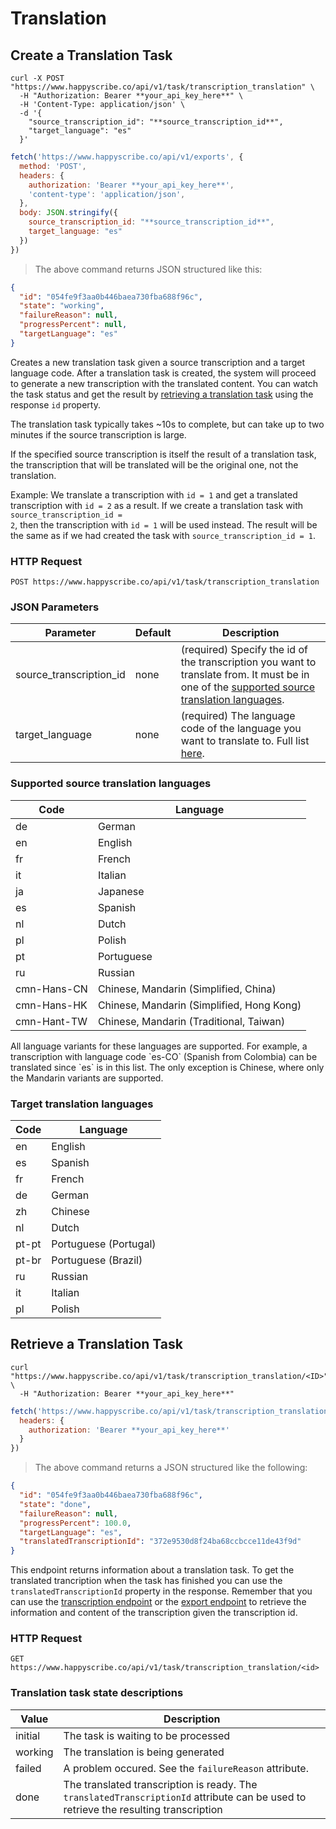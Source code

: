 # Translation

## Create a Translation Task

```shell
curl -X POST "https://www.happyscribe.co/api/v1/task/transcription_translation" \
  -H "Authorization: Bearer **your_api_key_here**" \
  -H 'Content-Type: application/json' \
  -d '{
    "source_transcription_id": "**source_transcription_id**",
    "target_language": "es"
  }'

```

```javascript
fetch('https://www.happyscribe.co/api/v1/exports', {
  method: 'POST',
  headers: {
    authorization: 'Bearer **your_api_key_here**',
    'content-type': 'application/json',
  },
  body: JSON.stringify({
    source_transcription_id: "**source_transcription_id**",
    target_language: "es"
  })
})
```

> The above command returns JSON structured like this:

```json
{
  "id": "054fe9f3aa0b446baea730fba688f96c",
  "state": "working",
  "failureReason": null,
  "progressPercent": null,
  "targetLanguage": "es"
}
```

Creates a new translation task given a source transcription and a target language code.
After a translation task is created, the system will proceed to generate a new transcription
with the translated content. You can watch the task status and get the result
by [retrieving a translation task](#retrieve-a-translation-task) using the response
 `id` property.

The translation task typically takes ~10s to complete, but can take up to two minutes if
the source transcription is large.

<aside class="notice">
If the specified source transcription is itself the result of a translation task, the transcription
that will be translated will be the original one, not the translation.

Example: We translate a transcription with <code>id = 1</code> and get a
translated transcription with <code>id = 2</code> as a result. If we create a translation
task with <code>source_transcription_id = 2</code>, then the transcription with 
<code>id = 1</code> will be used instead. The result will be the same as if we had
created the task with <code>source_transcription_id = 1</code>.
</aside>

### HTTP Request

`POST https://www.happyscribe.co/api/v1/task/transcription_translation`

### JSON Parameters

| Parameter               | Default | Description                                                                                                                                                                            |
| ----------------------- | ------- | -------------------------------------------------------------------------------------------------------------------------------------------------------------------------------------- |
| source_transcription_id | none    | (required) Specify the id of the transcription you want to translate from. It must be in one of the [supported source translation languages](#supported-source-translation-languages). |
| target_language         | none    | (required) The language code of the language you want to translate to. Full list [here](#target-translation-languages).                                                                |

### Supported source translation languages

| Code        | Language                                  |
| ----------- | ----------------------------------------- |
| de          | German                                    |
| en          | English                                   |
| fr          | French                                    |
| it          | Italian                                   |
| ja          | Japanese                                  |
| es          | Spanish                                   |
| nl          | Dutch                                     |
| pl          | Polish                                    |
| pt          | Portuguese                                |
| ru          | Russian                                   |
| cmn-Hans-CN | Chinese, Mandarin (Simplified, China)     |
| cmn-Hans-HK | Chinese, Mandarin (Simplified, Hong Kong) |
| cmn-Hant-TW | Chinese, Mandarin (Traditional, Taiwan)   |

<aside class="notice">
All language variants for these languages are supported. For example, a transcription
with language code `es-CO` (Spanish from Colombia) can be translated since
`es` is in this list. The only exception is Chinese, where only the
Mandarin variants are supported.
</aside>

### Target translation languages

| Code  | Language              |
| ----- | --------------------- |
| en    | English               |
| es    | Spanish               |
| fr    | French                |
| de    | German                |
| zh    | Chinese               |
| nl    | Dutch                 |
| pt-pt | Portuguese (Portugal) |
| pt-br | Portuguese (Brazil)   |
| ru    | Russian               |
| it    | Italian               |
| pl    | Polish                |

## Retrieve a Translation Task

```shell
curl "https://www.happyscribe.co/api/v1/task/transcription_translation/<ID>" \
  -H "Authorization: Bearer **your_api_key_here**"
```

```javascript
fetch('https://www.happyscribe.co/api/v1/task/transcription_translation/<ID>', {
  headers: {
    authorization: 'Bearer **your_api_key_here**'
  }
})
```

> The above command returns a JSON structured like the following:

```json
{
  "id": "054fe9f3aa0b446baea730fba688f96c",
  "state": "done",
  "failureReason": null,
  "progressPercent": 100.0,
  "targetLanguage": "es",
  "translatedTranscriptionId": "372e9530d8f24ba68ccbcce11de43f9d"
}
```


This endpoint returns information about a translation task. To get the translated
trancription when the task has finished you can use the `translatedTranscriptionId` property in
the response. Remember that you can use the [transcription endpoint](#retrieve-a-transcription) 
or the [export endpoint](#create-an-export) to retrieve the information and 
content of the transcription given the transcription id.

### HTTP Request

`GET https://www.happyscribe.co/api/v1/task/transcription_translation/<id>`

### Translation task state descriptions

| Value   | Description                                                                                                                          |
| ------- | ------------------------------------------------------------------------------------------------------------------------------------ |
| initial | The task is waiting to be processed                                                                                                  |
| working | The translation is being generated                                                                                                   |
| failed  | A problem occured. See the `failureReason` attribute.                                                                                |
| done    | The translated transcription is ready. The `translatedTranscriptionId` attribute can be used to retrieve the resulting transcription |

